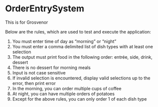 OrderEntrySystem
================

This is for Grosvenor



Below are the rules, which are used to test and execute the application:

1.	You must enter time of day as “morning” or “night” 
2.	You must enter a comma delimited list of dish types with at least one selection
3.	The output must print food in the following order: entrée, side, drink, dessert
4.	There is no dessert for morning meals
5.	Input is not case sensitive
6.	If invalid selection is encountered, display valid selections up to the error, then print error
7.	In the morning, you can order multiple cups of coffee
8.	At night, you can have multiple orders of potatoes
9.	Except for the above rules, you can only order 1 of each dish type

